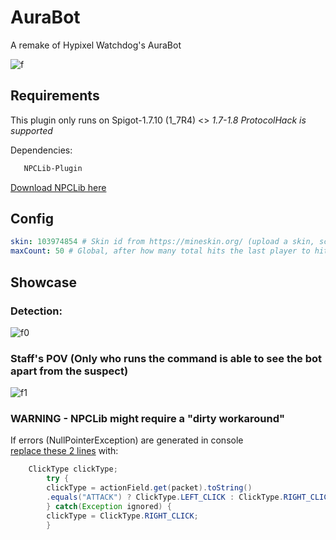 
# AuraBot

A remake of Hypixel Watchdog's AuraBot

![f](https://cdn.discordapp.com/attachments/748984983225499738/1014888466431098880/wdo.gif)


## Requirements

This plugin only runs on Spigot-1.7.10 (1_7R4) <> _1.7-1.8 ProtocolHack is supported_

Dependencies:
```txt
   NPCLib-Plugin
```

[Download NPCLib here](https://github.com/JitseB/NPCLib/tree/legacy)

## Config

```yaml
skin: 103974854 # Skin id from https://mineskin.org/ (upload a skin, scroll all the way down to "id DEPRECATED")
maxCount: 50 # Global, after how many total hits the last player to hit an entity triggers the bot (GLOBAL COUNT, EVERY PLAYER INCREASES IT)
```

## Showcase

### Detection:
![f0](https://cdn.discordapp.com/attachments/748984983225499738/1014885605265657897/detection.gif)

### Staff's POV (Only who runs the command is able to see the bot apart from the suspect)
![f1](https://cdn.discordapp.com/attachments/748984983225499738/1014886030907801621/staff.gif)

### WARNING - NPCLib might require a "dirty workaround"

If errors (NullPointerException) are generated in console \
[replace these 2 lines](https://github.com/JitseB/NPCLib/blob/d3d010083007fa2a564cc98cb3c30efa9a4e641d/src/main/java/net/jitse/npclib/listeners/PacketListener.java#L65) with:
```java
    ClickType clickType;
        try {
        clickType = actionField.get(packet).toString()
        .equals("ATTACK") ? ClickType.LEFT_CLICK : ClickType.RIGHT_CLICK;
        } catch(Exception ignored) {
        clickType = ClickType.RIGHT_CLICK;
        }
```
